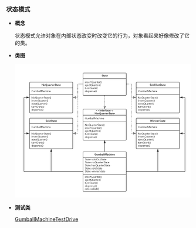 ### 状态模式

- **概念**
  
  状态模式允许对象在内部状态改变时改变它的行为，对象看起来好像修改了它的类。
 
- **类图**
  
  ![类图在这里](https://github.com/wzqwsrf/design-patterns/blob/master/pictures/state.png)

- **测试类**

  [GumballMachineTestDrive](https://github.com/wzqwsrf/design-patterns/blob/master/src/state/GumballMachineTestDrive.java)